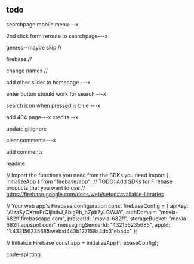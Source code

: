 ## todo

searchpage mobile menu---x

2nd click form reroute to searchpage---x

genres--maybe skip //

firebase //

change names //

add other slider to homepage ---x

enter button should work for search ---x

search icon when pressed is blue ---x

add 404 page---x
credits --x

update gitignore

clear comments---x

add comments

readme

// Import the functions you need from the SDKs you need
import { initializeApp } from "firebase/app";
// TODO: Add SDKs for Firebase products that you want to use
// https://firebase.google.com/docs/web/setup#available-libraries

// Your web app's Firebase configuration
const firebaseConfig = {
apiKey: "AIzaSyCXrmPrQljlnihJ_8big9b_hZpb7yLGWJA",
authDomain: "movia-682ff.firebaseapp.com",
projectId: "movia-682ff",
storageBucket: "movia-682ff.appspot.com",
messagingSenderId: "432156235685",
appId: "1:432156235685:web:d443b127158a4dc31eba4c"
};

// Initialize Firebase
const app = initializeApp(firebaseConfig);

code-splitting
